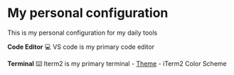 # My personal configuration 
This is my personal configuration for my daily tools

**Code Editor**
    💻 VS code is my primary code editor 

**Terminal**
    ⌨️ Iterm2 is my primary terminal
    - [Theme](Fkie.itermcolors) - iTerm2 Color Scheme